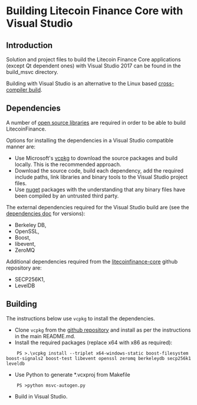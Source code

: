 Building Litecoin Finance Core with Visual Studio
========================================

Introduction
---------------------
Solution and project files to build the Litecoin Finance Core applications (except Qt dependent ones) with Visual Studio 2017 can be found in the build_msvc directory.

Building with Visual Studio is an alternative to the Linux based [cross-compiler build](https://github.com/mraksoll4/litecoinfinance/blob/master/doc/build-windows.md).

Dependencies
---------------------
A number of [open source libraries](https://github.com/mraksoll4/litecoinfinance/blob/master/doc/dependencies.md) are required in order to be able to build LitecoinFinance.

Options for installing the dependencies in a Visual Studio compatible manner are:

- Use Microsoft's [vcpkg](https://docs.microsoft.com/en-us/cpp/vcpkg) to download the source packages and build locally. This is the recommended approach.
- Download the source code, build each dependency, add the required include paths, link libraries and binary tools to the Visual Studio project files.
- Use [nuget](https://www.nuget.org/) packages with the understanding that any binary files have been compiled by an untrusted third party.

The external dependencies required for the Visual Studio build are (see the [dependencies doc](https://github.com/mraksoll4/litecoinfinance/blob/master/doc/dependencies.md) for versions):

- Berkeley DB,
- OpenSSL,
- Boost,
- libevent,
- ZeroMQ

Additional dependencies required from the [litecoinfinance-core](https://github.com/bitcoin-core) github repository are:
- SECP256K1,
- LevelDB

Building
---------------------
The instructions below use `vcpkg` to install the dependencies.

- Clone `vcpkg` from the [github repository](https://github.com/Microsoft/vcpkg) and install as per the instructions in the main README.md.
- Install the required packages (replace x64 with x86 as required):

```
    PS >.\vcpkg install --triplet x64-windows-static boost-filesystem boost-signals2 boost-test libevent openssl zeromq berkeleydb secp256k1 leveldb
```

- Use Python to generate *.vcxproj from Makefile

```
    PS >python msvc-autogen.py
```

- Build in Visual Studio.
